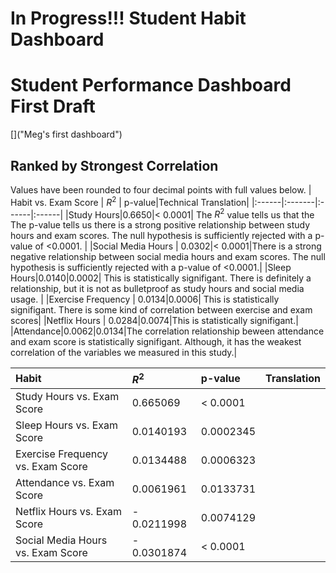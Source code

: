 # In Progress!!! Student Habit Dashboard


# Student Performance Dashboard First Draft
[]("Meg's first dashboard")

## Ranked by Strongest Correlation
Values have been rounded to four decimal points with full values below.
| Habit vs. Exam Score | $R^2$ | p-value|Technical Translation|
|:------|:-------|:------|:------|
|Study Hours|0.6650|< 0.0001| The $R^2$ value tells us that the The p-value tells us there is a strong positive relationship between study hours and exam scores. The null hypothesis is sufficiently rejected with a p-value of <0.0001.  |
|Social Media Hours | 0.0302|< 0.0001|There is a strong negative relationship between social media hours and exam scores. The null hypothesis is sufficiently rejected with a p-value of <0.0001.|
|Sleep Hours|0.0140|0.0002| This is statistically signifigant. There is definitely a relationship, but it is not as bulletproof as study hours and social media usage. |
|Exercise Frequency | 0.0134|0.0006| This is statistically signifigant. There is some kind of correlation between exercise and exam scores|
|Netflix Hours  | 0.0284|0.0074|This is statistically signifigant.|
|Attendance|0.0062|0.0134|The correlation relationship beween attendance and exam score is statistically signifigant. Although, it has the weakest correlation of the variables we measured in this study.|




| Habit | $R^2$ | p-value|Translation|
|:------|:-------|:------|------|
|Study Hours vs. Exam Score|0.665069|< 0.0001| |
|Sleep Hours vs. Exam Score|0.0140193|0.0002345||
|Exercise Frequency vs. Exam Score | 0.0134488|0.0006323||
|Attendance vs. Exam Score|0.0061961|0.0133731||
|Netflix Hours vs. Exam Score | - 0.0211998|0.0074129||
|Social Media Hours vs. Exam Score |- 0.0301874|< 0.0001||
